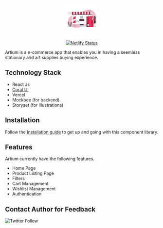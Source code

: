 <p align="center">
    <img src="public/assets/homeImageOne.png" width=100 alt="Artium">
    <br>
    <br>
 <a href="https://app.netlify.com/sites/coralui/deploys"><img src="https://api.netlify.com/api/v1/badges/c5149ced-8138-493d-9ec2-ae72f4cde641/deploy-status" alt="Netlify Status"></a>

</p>

Artium is a e-commerce app that enables you in having a seemless stationary and art supplies buying experience.

## Technology Stack

- React Js
- [Coral UI](https://github.com/Megha-Pathak/Coral-UI)
- Vercel
- Mockbee (for backend)
- Storyset (for Illustrations)

## Installation

Follow the [Installation guide](https://coralui.netlify.app/documentation/installation.html) to get up and going with this component library.

## Features

Artium currently have the following features.

- Home Page
- Product Listing Page
- Filters
- Cart Management
- Wishlist Management
- Authentication

## Contact Author for Feedback

![Twitter Follow](https://img.shields.io/twitter/follow/megha_pathak_?style=social)
